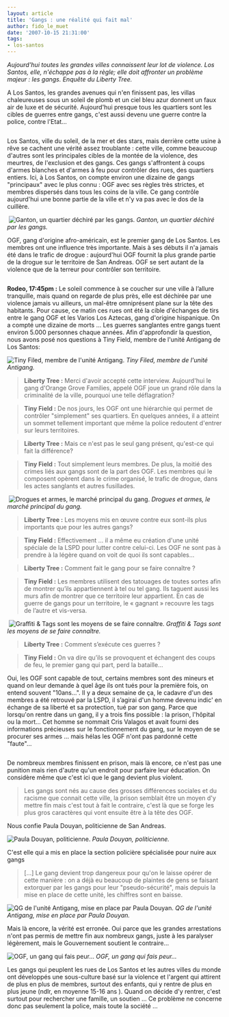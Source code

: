 ```yaml
---
layout: article
title: 'Gangs : une réalité qui fait mal'
author: fido_le_muet
date: '2007-10-15 21:31:00'
tags:
- los-santos
---
```


_Aujourd'hui toutes les grandes villes connaissent leur lot de violence. Los Santos, elle, n'échappe pas à la règle; elle doit affronter un problème majeur : les gangs. Enquête du Liberty Tree._

A Los Santos, les grandes avenues qui n'en finissent pas, les villas chaleureuses sous un soleil de plomb et un ciel bleu azur donnent un faux air de luxe et de sécurité. Aujourd'hui presque tous les quartiers sont les cibles de guerres entre gangs, c'est aussi devenu une guerre contre la police, contre l'Etat...

![]()

Los Santos, ville du soleil, de la mer et des stars, mais derrière cette usine à rêve se cachent une vérité assez troublante : cette ville, comme beaucoup d'autres sont les principales cibles de la montée de la violence, des meurtres, de l'exclusion et des gangs. Ces gangs s'affrontent à coups d'armes blanches et d'armes à feu pour contrôler des rues, des quartiers entiers. Ici, à Los Santos, on compte environ une dizaine de gangs "principaux" avec le plus connu : OGF avec ses règles très strictes, et membres dispersés dans tous les coins de la ville. Ce gang contrôle aujourd'hui une bonne partie de la ville et n'y va pas avec le dos de la cuillère.

![]()
![Ganton, un quartier déchiré par les gangs.]()
_Ganton, un quartier déchiré par les gangs._

OGF, gang d'origine afro-américain, est le premier gang de Los Santos. Les membres ont une influence très importante. Mais à ses débuts il n'a jamais été dans le trafic de drogue : aujourd'hui OGF fournit la plus grande partie de la drogue sur le territoire de San Andreas. OGF se sert autant de la violence que de la terreur pour contrôler son territoire.

![]()

**Rodeo, 17:45pm :** Le soleil commence à se coucher sur une ville à l’allure tranquille, mais quand on regarde de plus près, elle est déchirée par une violence jamais vu ailleurs, un mal-être omniprésent plane sur la tête des habitants. Pour cause, ce matin ces rues ont été la cible d'échanges de tirs entre le gang OGF et les Varios Los Aztecas, gang d'origine hispanique. On a compté une dizaine de morts ... Les guerres sanglantes entre gangs tuent environ 5.000 personnes chaque années. Afin d'approfondir la question, nous avons posé nos questions à Tiny Field, membre de l'unité Antigang de Los Santos:

![Tiny Filed, membre de l'unité Antigang.]()
_Tiny Filed, membre de l'unité Antigang._

> **Liberty Tree :** Merci d'avoir accepté cette interview. Aujourd'hui le gang d'Orange Grove Families, appelé OGF joue un grand rôle dans la criminalité de la ville, pourquoi une telle déflagration?

> **Tiny Field :** De nos jours, les OGF ont une hiérarchie qui permet de contrôler "simplement" ses quartiers. En quelques années, il a atteint un sommet tellement important que même la police redoutent d'entrer sur leurs territoires.

> **Liberty Tree :** Mais ce n'est pas le seul gang présent, qu'est-ce qui fait la différence?

> **Tiny Field :** Tout simplement leurs membres. De plus, la moitié des crimes liés aux gangs sont de la part des OGF. Les membres qui le composent opèrent dans le crime organisé, le trafic de drogue, dans les actes sanglants et autres fusillades.

![]()
![Drogues et armes, le marché principal du gang.]()
_Drogues et armes, le marché principal du gang._

> **Liberty Tree :** Les moyens mis en œuvre contre eux sont-ils plus importants que pour les autres gangs?

> **Tiny Field :** Effectivement ... il a même eu création d'une unité spéciale de la LSPD pour lutter contre celui-ci. Les OGF ne sont pas à prendre à la légère quand on voit de quoi ils sont capables...

> **Liberty Tree :** Comment fait le gang pour se faire connaître ?

> **Tiny Field :** Les membres utilisent des tatouages de toutes sortes afin de montrer qu’ils appartiennent à tel ou tel gang. Ils taguent aussi les murs afin de montrer que ce territoire leur appartient. En cas de guerre de gangs pour un territoire, le « gagnant » recouvre les tags de l’autre et vis-versa.

![]()
![Graffiti & Tags sont les moyens de se faire connaître.]()
_Graffiti & Tags sont les moyens de se faire connaître._

> **Liberty Tree :** Comment s’exécute ces guerres ?

> **Tiny Field :** On va dire qu’ils se provoquent et échangent des coups de feu, le premier gang qui part, perd la bataille...

Oui, les OGF sont capable de tout, certains membres sont des mineurs et quand on leur demande à quel âge ils ont tués pour la première fois, on entend souvent "10ans...". Il y a deux semaine de ça, le cadavre d'un des membres a été retrouvé par la LSPD, il s’agirai d'un homme devenu indic' en échange de sa liberté et sa protection, tué par son gang. Parce que lorsqu'on rentre dans un gang, il y a trois fins possible : la prison, l'hôpital ou la mort... Cet homme se nommait Cris Valagos et avait fourni des informations précieuses sur le fonctionnement du gang, sur le moyen de se procurer ses armes ... mais hélas les OGF n'ont pas pardonné cette "faute"...

![]()

De nombreux membres finissent en prison, mais là encore, ce n'est pas une punition mais rien d'autre qu'un endroit pour parfaire leur éducation. On considère même que c'est ici que le gang devient plus violent.

> Les gangs sont nés au cause des grosses différences sociales et du racisme que connait cette ville, la prison semblait être un moyen d'y mettre fin mais c'est tout à fait le contraire, c'est là que se forge les plus gros caractères qui vont ensuite être à la tête des OGF.

Nous confie Paula Douyan, politicienne de San Andreas.

![Paula Douyan, politicienne.]()
_Paula Douyan, politicienne._

C'est elle qui a mis en place la section policière spécialisée pour nuire aux gangs

> [...] Le gang devient trop dangereux pour qu'on le laisse opérer de cette manière : on a déjà eu beaucoup de plaintes de gens se faisant extorquer par les gangs pour leur "pseudo-sécurité", mais depuis la mise en place de cette unité, les chiffres sont en baisse.

![QG de l'unité Antigang, mise en place par Paula Douyan.]()
_QG de l'unité Antigang, mise en place par Paula Douyan._

Mais là encore, la vérité est erronée. Oui parce que les grandes arrestations n'ont pas permis de mettre fin aux nombreux gangs, juste à les paralyser légèrement, mais le Gouvernement soutient le contraire...

![OGF, un gang qui fais peur...]()
_OGF, un gang qui fais peur..._

Les gangs qui peuplent les rues de Los Santos et les autres villes du monde ont développés une sous-culture basé sur la violence et l'argent qui attirent de plus en plus de membres, surtout des enfants, qui y rentre de plus en plus jeune (ndlr, en moyenne 15-16 ans ). Quand on décide d'y rentrer, c'est surtout pour rechercher une famille, un soutien ... Ce problème ne concerne donc pas seulement la police, mais toute la société ...

<!--kg-card-end: markdown-->

